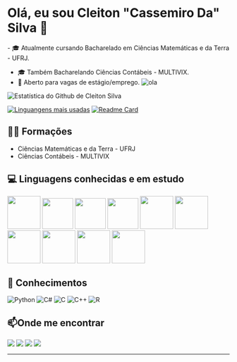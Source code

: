# Olá, eu sou Cleiton "Cassemiro Da" Silva 👋           
<a> - 🎓 Atualmente cursando Bacharelado em Ciências Matemáticas e da Terra - UFRJ.        
- 🎓 Também Bacharelando Ciências Contábeis - MULTIVIX. 
- 🔎 Aberto para vagas de estágio/emprego. </a>  <a> ![ola](https://media.tenor.com/kIsgfnRqaNcAAAAj/aloha-bonjour.gif) </a>

![Estatística do Github de Cleiton Silva](https://github-readme-stats.vercel.app/api?username=ccdsilva&show_icons=true&count_private=true&show_icons=true&theme=gruvbox)

[![Linguangens mais usadas](https://github-readme-stats.vercel.app/api/top-langs/?username=ccdsilva&show_icons=true&theme=gruvbox)](https://github.com/ccdsilva/github-readme-stats) <a> [![Readme Card](https://github-readme-stats.vercel.app/api/pin/?username=ccdsilva&repo=REST-API-ELEKTRO&theme=gruvbox)](https://github.com/ccdsilva/REST-API-ELEKTRO )
</a>

## 👨‍🎓 Formações

* Ciências Matemáticas e da Terra - UFRJ
* Ciências Contábeis - MULTIVIX
  
## 💻 Linguagens conhecidas e em estudo
<a> <img src="https://cdn.jsdelivr.net/gh/devicons/devicon@latest/icons/python/python-original.svg" width="75" height="75"/> </a> <a> <img src="https://cdn.jsdelivr.net/gh/devicons/devicon@latest/icons/c/c-original.svg" width="70" height="70"/> </a> <a> <img src="https://cdn.jsdelivr.net/gh/devicons/devicon@latest/icons/csharp/csharp-original.svg" width="70" height="70"/> </a> <a>  <img src="https://cdn.jsdelivr.net/gh/devicons/devicon@latest/icons/cplusplus/cplusplus-original.svg" width="70" height="70" /> </a>  <a> <img src="https://cdn.jsdelivr.net/gh/devicons/devicon@latest/icons/nodejs/nodejs-original-wordmark.svg" width="75" height="75"/> </a> <a> <img src="https://cdn.jsdelivr.net/gh/devicons/devicon@latest/icons/postgresql/postgresql-original.svg" width="75" height="75"/> </a> <a> <img src="https://cdn.jsdelivr.net/gh/devicons/devicon@latest/icons/prisma/prisma-original.svg" width="75" height="75" /></a> <a> <img src="https://cdn.jsdelivr.net/gh/devicons/devicon@latest/icons/r/r-original.svg" width="75" height="75" /> </a> <a> <img src="https://cdn.jsdelivr.net/gh/devicons/devicon@latest/icons/typescript/typescript-original.svg" width="75" height="75"/> </a> <a> <img src="https://cdn.jsdelivr.net/gh/devicons/devicon@latest/icons/wordpress/wordpress-original.svg" width="75" height="75"/> </a>   

## 🧠 Conhecimentos
![Python](https://img.shields.io/badge/Python-3776AB?style=for-the-badge&logo=python&logoColor=white)
![C#](https://img.shields.io/badge/C%23-239120?style=for-the-badge&logo=csharp&logoColor=white)
![C](https://img.shields.io/badge/C-00599C?style=for-the-badge&logo=c&logoColor=white)
![C++](https://img.shields.io/badge/C%2B%2B-00599C?style=for-the-badge&logo=c%2B%2B&logoColor=white)
![R](https://img.shields.io/badge/R-276DC3?style=for-the-badge&logo=r&logoColor=white)


## 📫Onde me encontrar
<div>
<a href="https://t.me/ccdsilva" target="_blank"><img loading="lazy" src="https://img.shields.io/badge/Telegram-0088cc?style=for-the-badge&logo=telegram&logoColor=white" target="_blank"></a>
<a href="https://instagram.com/eu.cleiton_" target="_blank"><img loading="lazy" src="https://img.shields.io/badge/-Instagram-E4405F?style=for-the-badge&logo=instagram&logoColor=white" target="_blank"></a>
<a href = "mailto:ccdsilv@gmail.com"><img loading="lazy" src="https://img.shields.io/badge/Gmail-D14836?style=for-the-badge&logo=gmail&logoColor=white" target="_blank"></a>
<a href="https://www.linkedin.com/in/ccdsilva" target="_blank"><img loading="lazy" src="https://img.shields.io/badge/-LinkedIn-%230077B5?style=for-the-badge&logo=linkedin&logoColor=white" target="_blank"></a>   
</div>

___
